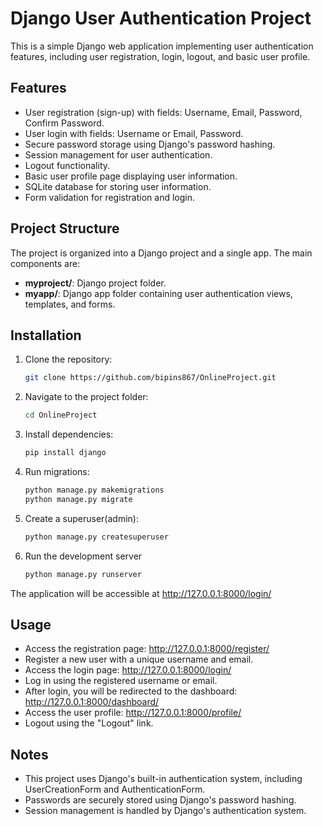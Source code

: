 # Django User Authentication Project

This is a simple Django web application implementing user authentication features, including user registration, login, logout, and basic user profile.

## Features

- User registration (sign-up) with fields: Username, Email, Password, Confirm Password.
- User login with fields: Username or Email, Password.
- Secure password storage using Django's password hashing.
- Session management for user authentication.
- Logout functionality.
- Basic user profile page displaying user information.
- SQLite database for storing user information.
- Form validation for registration and login.

## Project Structure

The project is organized into a Django project and a single app. The main components are:

- **myproject/**: Django project folder.
- **myapp/**: Django app folder containing user authentication views, templates, and forms.

## Installation

1. Clone the repository:

   ```bash
   git clone https://github.com/bipins867/OnlineProject.git

2. Navigate to the project folder:

   ```bash
   cd OnlineProject

3. Install dependencies:

   ```bash
   pip install django

4. Run migrations:

   ```bash
   python manage.py makemigrations
   python manage.py migrate

5. Create a superuser(admin):

   ```bash
   python manage.py createsuperuser

6. Run the development server
   
   ```bash
   python manage.py runserver


The application will be accessible at http://127.0.0.1:8000/login/



## Usage

- Access the registration page: http://127.0.0.1:8000/register/
- Register a new user with a unique username and email.
- Access the login page: http://127.0.0.1:8000/login/
- Log in using the registered username or email.
- After login, you will be redirected to the dashboard: http://127.0.0.1:8000/dashboard/
- Access the user profile: http://127.0.0.1:8000/profile/
- Logout using the "Logout" link.


## Notes

- This project uses Django's built-in authentication system, including UserCreationForm and AuthenticationForm.
- Passwords are securely stored using Django's password hashing.
- Session management is handled by Django's authentication system.
